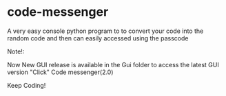 # code-messenger
A very easy console python program to  to convert your code into the random code and then can easily accessed using the passcode 

Note!:

Now New GUI release is available in the Gui folder
to access the latest GUI version "Click" Code messenger(2.0)

Keep Coding!

